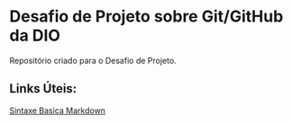 # Desafio de Projeto sobre Git/GitHub da DIO
Repositório criado para o Desafio de Projeto.

## Links Úteis:
[Sintaxe Basica Markdown](https://www.markdownguide.org/basic-syntax)
